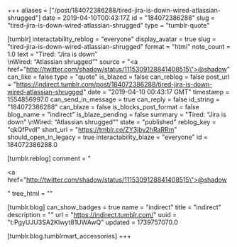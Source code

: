 +++
aliases = ["/post/184072386288/tired-jira-is-down-wired-atlassian-shrugged"]
date = 2019-04-10T00:43:17Z
id = "184072386288"
slug = "tired-jira-is-down-wired-atlassian-shrugged"
type = "tumblr-quote"

[tumblr]
interactability_reblog = "everyone"
display_avatar = true
slug = "tired-jira-is-down-wired-atlassian-shrugged"
format = "html"
note_count = 1.0
text = "Tired: “Jira is down”<br/>\nWired: “Atlassian shrugged”"
source = "<a href=\"http://twitter.com/shadow/status/1115309128841408515\">@shadow</a>"
can_like = false
type = "quote"
is_blazed = false
can_reblog = false
post_url = "https://indirect.tumblr.com/post/184072386288/tired-jira-is-down-wired-atlassian-shrugged"
date = "2019-04-10 00:43:17 GMT"
timestamp = 1554856997.0
can_send_in_message = true
can_reply = false
id_string = "184072386288"
can_blaze = false
is_blocks_post_format = false
blog_name = "indirect"
is_blaze_pending = false
summary = "Tired: “Jira is down” \nWired: “Atlassian shrugged”"
state = "published"
reblog_key = "qkQfPvdI"
short_url = "https://tmblr.co/ZY3jby2hRaRRm"
should_open_in_legacy = true
interactability_blaze = "everyone"
id = 184072386288.0

[tumblr.reblog]
comment = "<p><a href=\"http://twitter.com/shadow/status/1115309128841408515\">@shadow</a></p>"
tree_html = ""

[tumblr.blog]
can_show_badges = true
name = "indirect"
title = "indirect"
description = ""
url = "https://indirect.tumblr.com/"
uuid = "t:PgyUJU3SA2Klwyt81UWAwQ"
updated = 1739757070.0

[tumblr.blog.tumblrmart_accessories]
+++
